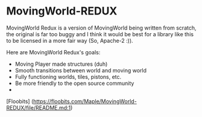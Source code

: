 # MovingWorld-REDUX

MovingWorld Redux is a version of MovingWorld being written from scratch, the original is far too buggy and I think it would be best for a library like this to be licensed in a more fair way (So, Apache-2 :)).

Here are MovingWorld Redux's goals:

* Moving Player made structures (duh)
* Smooth transitions between world and moving world
* Fully functioning worlds, tiles, pistons, etc.
* Be more friendly to the open source community
* 

[Floobits] (https://floobits.com/Maple/MovingWorld-REDUX/file/README.md:1)
